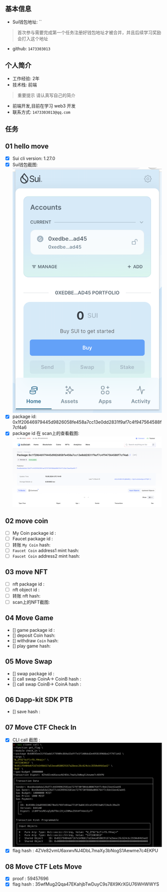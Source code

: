 ## 基本信息
- Sui钱包地址: ``
> 首次参与需要完成第一个任务注册好钱包地址才被合并，并且后续学习奖励会打入这个地址
- github: `1473303013`

## 个人简介
- 工作经验: 2年
- 技术栈: 前端
> 重要提示 请认真写自己的简介
- 前端开发,目前在学习 web3 开发
- 联系方式: `1473303013@qq.com`

## 任务

##   01 hello move  
- [x] Sui cli version: 1.27.0
- [x] Sui钱包截图: ![Sui钱包截图](./images/sui.png)
- [x] package id: 0x1f20646979445d9826058fe458a7cc13e0dd2831f9af7c4f947564588f7cf4a6
- [x] package id 在 scan上的查看截图:![Scan截图](./images/sui_scan.png)

##   02 move coin
- [ ] My Coin package id :
- [ ] Faucet package id : 
- [ ] 转账 `My Coin` hash:
- [ ] `Faucet Coin` address1 mint hash: 
- [ ] `Faucet Coin` address2 mint hash:

##   03 move NFT
- [ ] nft package id : 
- [ ] nft object id :
- [ ] 转账 nft  hash: 
- [ ] scan上的NFT截图:

##   04 Move Game
- [] game package id :
- [] deposit Coin hash:
- [] withdraw `Coin` hash:
- [] play game hash:

##   05 Move Swap
- [] swap package id :
- [] call swap CoinA-> CoinB  hash :
- [] call swap CoinB-> CoinA  hash :

##   06 Dapp-kit SDK PTB
- [] save hash :

##   07 Move CTF Check In
- [x] CLI call 截图 : ![截图](./images/task7.png)
- [x] flag hash : 4ZVe82vmU6axwvNJ4DbL7maXy3bNogS1Aewme7c4EKPU 

##   08 Move CTF Lets Move
- [x] proof : 59457696
- [x] flag hash : 35wfMug2Qqa47EKahjbTwDuyC9s78X9KrXGU76WHWWYS
